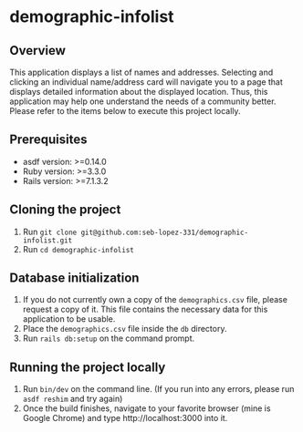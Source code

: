 # demographic-infolist

## Overview ##
This application displays a list of names and addresses. Selecting and clicking an individual name/address card will navigate you to a page that displays detailed information about the displayed location. Thus, this application may help one understand the needs of a community better. Please refer to the items below to execute this project locally.

## Prerequisites ##
* asdf version: >=0.14.0
* Ruby version: >=3.3.0
* Rails version: >=7.1.3.2

## Cloning the project ##
1. Run `git clone git@github.com:seb-lopez-331/demographic-infolist.git`
2. Run `cd demographic-infolist`

## Database initialization ##
1. If you do not currently own a copy of the `demographics.csv` file, please request a copy of it. This file contains the necessary data for this application to be usable.
2. Place the `demographics.csv` file inside the `db` directory.
3. Run `rails db:setup` on the command prompt.

## Running the project locally ##
1. Run `bin/dev` on the command line.
    (If you run into any errors, please run `asdf reshim` and try again)
2. Once the build finishes, navigate to your favorite browser (mine is Google Chrome) and type http://localhost:3000 into it.
